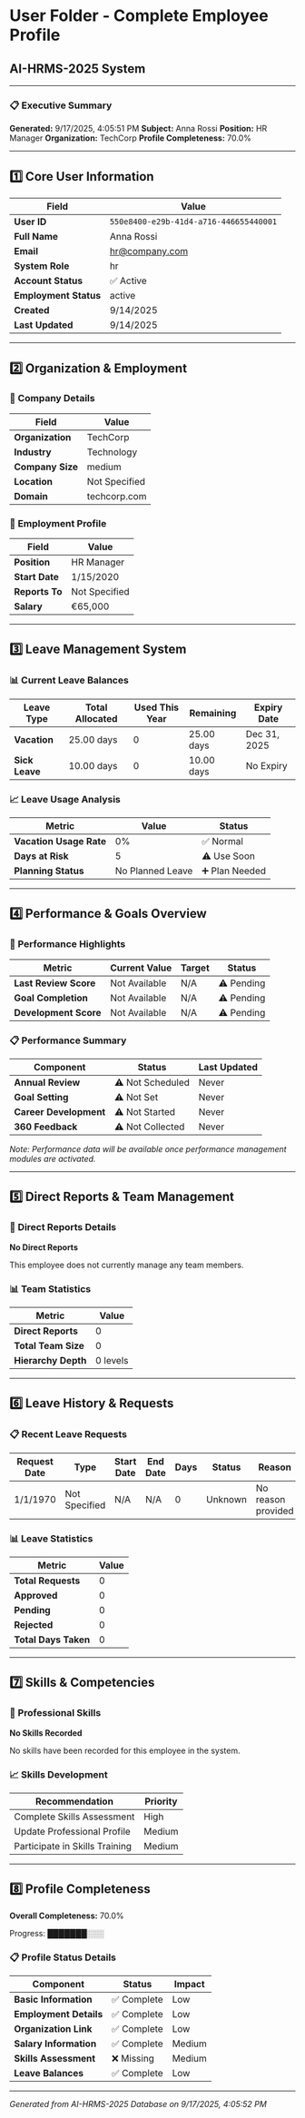 # User Folder - Complete Employee Profile
## AI-HRMS-2025 System

---

### 📋 Executive Summary
**Generated:** 9/17/2025, 4:05:51 PM
**Subject:** Anna Rossi
**Position:** HR Manager
**Organization:** TechCorp
**Profile Completeness:** 70.0%

---

## 1️⃣ Core User Information

| Field | Value |
|-------|-------|
| **User ID** | `550e8400-e29b-41d4-a716-446655440001` |
| **Full Name** | Anna Rossi |
| **Email** | hr@company.com |
| **System Role** | hr |
| **Account Status** | ✅ Active |
| **Employment Status** | active |
| **Created** | 9/14/2025 |
| **Last Updated** | 9/14/2025 |

---

## 2️⃣ Organization & Employment

### 🏢 Company Details
| Field | Value |
|-------|-------|
| **Organization** | TechCorp |
| **Industry** | Technology |
| **Company Size** | medium |
| **Location** | Not Specified |
| **Domain** | techcorp.com |

### 💼 Employment Profile
| Field | Value |
|-------|-------|
| **Position** | HR Manager |
| **Start Date** | 1/15/2020 |
| **Reports To** | Not Specified |
| **Salary** | €65,000 |

---

## 3️⃣ Leave Management System

### 📊 Current Leave Balances
| Leave Type | Total Allocated | Used This Year | Remaining | Expiry Date |
|------------|-----------------|----------------|-----------|-------------|
| **Vacation** | 25.00 days | 0 | 25.00 days | Dec 31, 2025 |
| **Sick Leave** | 10.00 days | 0 | 10.00 days | No Expiry |

### 📈 Leave Usage Analysis
| Metric | Value | Status |
|--------|-------|--------|
| **Vacation Usage Rate** | 0% | ✅ Normal |
| **Days at Risk** | 5 | ⚠️ Use Soon |
| **Planning Status** | No Planned Leave | ➕ Plan Needed |

---

## 4️⃣ Performance & Goals Overview

### 🎯 Performance Highlights
| Metric | Current Value | Target | Status |
|--------|---------------|--------|--------|
| **Last Review Score** | Not Available | N/A | ⚠️ Pending |
| **Goal Completion** | Not Available | N/A | ⚠️ Pending |
| **Development Score** | Not Available | N/A | ⚠️ Pending |

### 📋 Performance Summary
| Component | Status | Last Updated |
|-----------|--------|--------------|
| **Annual Review** | ⚠️ Not Scheduled | Never |
| **Goal Setting** | ⚠️ Not Set | Never |
| **Career Development** | ⚠️ Not Started | Never |
| **360 Feedback** | ⚠️ Not Collected | Never |

*Note: Performance data will be available once performance management modules are activated.*

---

## 5️⃣ Direct Reports & Team Management

### 👥 Direct Reports Details

**No Direct Reports**

This employee does not currently manage any team members.

### 📊 Team Statistics
| Metric | Value |
|--------|-------|
| **Direct Reports** | 0 |
| **Total Team Size** | 0 |
| **Hierarchy Depth** | 0 levels |

---

## 6️⃣ Leave History & Requests

### 📋 Recent Leave Requests

| Request Date | Type | Start Date | End Date | Days | Status | Reason |
|--------------|------|------------|----------|------|--------|--------|
| 1/1/1970 | Not Specified | N/A | N/A | 0 | Unknown | No reason provided |

### 📊 Leave Statistics
| Metric | Value |
|--------|-------|
| **Total Requests** | 0 |
| **Approved** | 0 |
| **Pending** | 0 |
| **Rejected** | 0 |
| **Total Days Taken** | 0 |

---

## 7️⃣ Skills & Competencies

### 🎯 Professional Skills

**No Skills Recorded**

No skills have been recorded for this employee in the system.

### 📈 Skills Development
| Recommendation | Priority |
|----------------|----------|
| Complete Skills Assessment | High |
| Update Professional Profile | Medium |
| Participate in Skills Training | Medium |

---

## 8️⃣ Profile Completeness

**Overall Completeness:** 70.0%

Progress: ███████░░░

### 📋 Profile Status Details
| Component | Status | Impact |
|-----------|--------|---------|
| **Basic Information** | ✅ Complete | Low |
| **Employment Details** | ✅ Complete | Low |
| **Organization Link** | ✅ Complete | Low |
| **Salary Information** | ✅ Complete | Medium |
| **Skills Assessment** | ❌ Missing | Medium |
| **Leave Balances** | ✅ Complete | Low |

---

*Generated from AI-HRMS-2025 Database on 9/17/2025, 4:05:52 PM*
